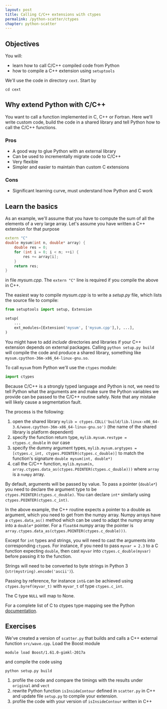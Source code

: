 ```yaml
---
layout: post
title: Calling C/C++ extensions with ctypes
permalink: /python-scatter/ctypes
chapter: python-scatter
---
```


## Objectives

You will:

* learn how to call C/C++ compiled code from Python
* how to compile a C++ extension using `setuptools`

We'll use the code in directory `cext`. Start by
```
cd cext
```

## Why extend Python with C/C++

You want to call a function implemented in C, C++ or Fortran. Here we'll write custom code, build the code in a shared library and tell Python how to call the C/C++ functions. 

### Pros

 * A good way to glue Python with an external library
 * Can be used to incrementally migrate code to C/C++
 * Very flexible
 * Simpler and easier to maintain than custom C extensions 

### Cons

 * Significant learning curve, must understand how Python and C work

## Learn the basics 

As an example, we'll assume that you have to compute the sum of all the elements of a very large array. Let's assume you have written a C++ extension for that purpose
```C++
extern "C"
double mysum(int n, double* array) {
	double res = 0;
	for (int i = 0; i < n; ++i) {
		res += array[i];
	}
	return res;
}
```
in file *mysum.cpp*. The `extern "C"` line is required if you compile the above in C++.

The easiest way to compile *mysum.cpp* is to write a *setup.py* file, which lists the source file to compile:
```python
from setuptools import setup, Extension

setup(
	...
	ext_modules=[Extension('mysum', ['mysum.cpp'],), ...],
)
```
You might have to add *include* directories and libraries if your C++ extension depends on external packages. Calling `python setup.py build` will compile the code and produce a shared library, something like `mysum.cpython-36m-x86_64-linux-gnu.so`. 

To call  `mysum` from Python we'll use the `ctypes` module:
```python
import ctypes
```

Because C/C++ is a strongly typed language and Python is not, we need to tell Python what the arguments are and make sure the Python variables we provide can be passed to the C/C++ routine safely. Note that any mistake will likely cause a segmentation fault.

The process is the following:

 1. open the shared library `mylib = ctypes.CDLL('build/lib.linux-x86_64-3.6/wave.cpython-36m-x86_64-linux-gnu.so')` (the name of the shared library is platform dependent)
 2. specify the function return type, `mylib.mysum.restype = ctypes.c_double` in our case
 3. specify the dummy argument types, `mylib.mysum.argtypes = [ctypes.c_int, ctypes.POINTER(ctypes.c_double)]` to match the function's signature `double mysum(int, double*)`
 4. call the C/C++ function, `mylib.mysum(n, array.ctypes.data_as(ctypes.POINTER(ctypes.c_double)))` where `array` is a `numpy` array. 

By default, arguments will be passed by value. To pass a pointer (`double*`) you need to declare the argument type to be `ctypes.POINTER(ctypes.c_double)`. You can declare `int*` similarly using `ctypes.POINTER(ctypes.c_int)`.

In the above example, the C++ routine expects a pointer to a double as argument, which you need to get from the numpy array. Numpy arrays have a `ctypes.data_as()` method which can be used to adapt the numpy array into a `double*` pointer. For a `float64` numpy array the pointer is `array.ctypes.data_as(ctypes.POINTER(ctypes.c_double)))`.

Except for `int` types and strings, you will need to cast the arguments into corresponding `ctype`s. For instance, if you need to pass `myvar = 2.3` to a C function expecting `double`, then cast `myvar` into `ctypes.c_double(myvar)` before passing it to the function.

Strings will need to be converted to byte strings in Python 3 (`str(mystring).encode('ascii')`).

Passing by reference, for instance `int&` can be achieved using `ctypes.byref(myvar_t)` with `myvar_t` of type `ctypes.c_int`. 

The C type `NULL` will map to None. 

For a complete list of C to ctypes type mapping see the Python [documentation](https://docs.python.org/3/library/ctypes.html).


## Exercises

We've created a version of `scatter.py` that builds and calls a C++ external function `src/wave.cpp`. Load the Boost module
```
module load Boost/1.61.0-gimkl-2017a
```
and compile the code using
```
python setup.py build
```

 1. profile the code and compare the timings with the results under `original` and `vect`
 2. rewrite Python function `isInsideContour` defined in `scatter.py` in C++ and update file `setup.py` to compile your extension. 
 3. profile the code with your version of `isInsideContour` written in C++


